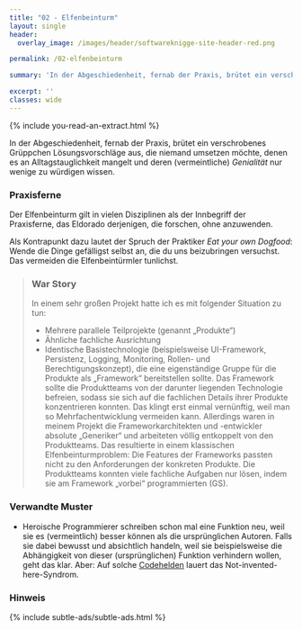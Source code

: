 ```yaml
---
title: "02 - Elfenbeinturm"
layout: single
header:
  overlay_image: /images/header/softwareknigge-site-header-red.png

permalink: /02-elfenbeinturm

summary: 'In der Abgeschiedenheit, fernab der Praxis, brütet ein verschrobenes Grüppchen Lösungsvorschläge aus, die niemand umsetzen möchte, denen es an Alltagstauglichkeit mangelt und deren (vermeintliche) _Genialität_ nur wenige zu würdigen wissen.'

excerpt: ''
classes: wide
---
```

{% include you-read-an-extract.html %}



In der Abgeschiedenheit, fernab der Praxis, brütet ein verschrobenes Grüppchen Lösungsvorschläge aus, die niemand umsetzen möchte, denen es an Alltagstauglichkeit mangelt und deren (vermeintliche) _Genialität_ nur wenige zu würdigen wissen.

### Praxisferne

Der Elfenbeinturm gilt in vielen Disziplinen als der Innbegriff der Praxisferne, das Eldorado derjenigen, die forschen, ohne anzuwenden.

Als Kontrapunkt dazu lautet der Spruch der Praktiker _Eat your own Dogfood_: Wende die Dinge gefälligst selbst an, die du uns beizubringen versuchst. Das vermeiden die Elfenbeintürmler tunlichst.

> ### War Story
> In einem sehr großen Projekt hatte ich es mit folgender Situation zu tun:
>* Mehrere parallele Teilprojekte (genannt „Produkte“)
>* Ähnliche fachliche Ausrichtung
>* Identische Basistechnologie (beispielsweise UI-Framework, Persistenz, Logging, Monitoring, Rollen- und Berechtigungskonzept), die eine eigenständige Gruppe für die Produkte als „Framework“ bereitstellen sollte.
>Das Framework sollte die Produktteams von der darunter liegenden Technologie befreien, sodass sie sich auf die fachlichen Details ihrer Produkte konzentrieren konnten. Das klingt erst einmal vernünftig, weil man so Mehrfachentwicklung vermeiden kann.
>Allerdings waren in meinem Projekt die Frameworkarchitekten und -entwickler absolute „Generiker“ und arbeiteten völlig entkoppelt von den Produktteams. Das resultierte in einem klassischen Elfenbeinturmproblem: Die Features der Frameworks passten nicht zu den Anforderungen der konkreten Produkte. Die Produktteams konnten viele fachliche Aufgaben nur lösen, indem sie am Framework „vorbei“ programmierten (GS).


### Verwandte Muster


* Heroische Programmierer schreiben schon mal eine Funktion neu, weil sie es (vermeintlich) besser können als die ursprünglichen Autoren.
Falls sie dabei bewusst und absichtlich handeln, weil sie beispielsweise
die Abhängigkeit von dieser (ursprünglichen) Funktion verhindern wollen,
geht das klar. Aber: Auf solche [Codehelden](/10-codeheld) lauert das Not-invented-here-Syndrom.

### Hinweis
{% include subtle-ads/subtle-ads.html %}
